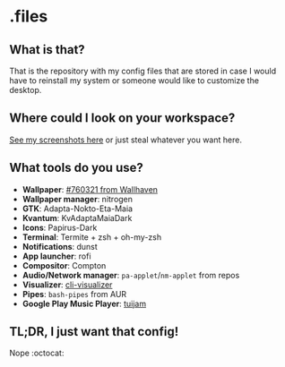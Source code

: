 # .files
## What is that?
That is the repository with my config files that are stored in case I would have to reinstall my system or someone would like to customize the desktop.

## Where could I look on your workspace?
[See my screenshots here](https://imgur.com/gallery/iEa9NPb) or just steal whatever you want here.

## What tools do you use?
+ **Wallpaper**: [#760321 from Wallhaven](https://whvn.cc/760321)
+ **Wallpaper manager**: nitrogen 
+ **GTK**: Adapta-Nokto-Eta-Maia
+ **Kvantum**: KvAdaptaMaiaDark
+ **Icons**: Papirus-Dark
+ **Terminal**: Termite + zsh + oh-my-zsh
+ **Notifications**: dunst
+ **App launcher**: rofi
+ **Compositor**: Compton
+ **Audio/Network manager**: `pa-applet`/`nm-applet` from repos
+ **Visualizer**: [cli-visualizer](https://github.com/dpayne/cli-visualizer)
+ **Pipes**: `bash-pipes` from AUR
+ **Google Play Music Player**: [tuijam](https://github.com/cfangmeier/tuijam)

## TL;DR, I just want that config!
Nope :octocat:
